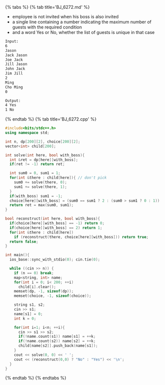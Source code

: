 {% tabs %}
{% tab title='BJ_6272.md' %}

* employee is not invited when his boss is also invited
* a single line containing a number indicating the maximum number of guests with the required condition
* and a word Yes or No, whether the list of guests is unique in that case

```txt
Input:
6
Jason
Jack Jason
Joe Jack
Jill Jason
John Jack
Jim Jill
2
Ming
Cho Ming
0

Output:
4 Yes
1 No
```

{% endtab %}
{% tab title='BJ_6272.cpp' %}

```cpp
#include<bits/stdc++.h>
using namespace std;

int n, dp[200][2], choice[200][2];
vector<int> child[200];

int solve(int here, bool with_boss){
  int &ret = dp[here][with_boss];
  if(ret != -1) return ret;

  int sum0 = 0, sum1 = 1;
  for(int &there : child[here]){ // don't pick
    sum0 += solve(there, 0);
    sum1 += solve(there, 1);
  }
  if(with_boss) sum1 = -1;
  choice[here][with_boss] = (sum0 == sum1 ? 2 : (sum0 > sum1 ? 0 : 1));
  return ret = max(sum0, sum1);
}

bool reconstruct(int here, bool with_boss){
  if(choice[here][with_boss] == -1) return 0;
  if(choice[here][with_boss] == 2) return 1;
  for(int &there : child[here])
    if (reconstruct(there, choice[here][with_boss])) return true;
  return false;
}

int main(){
  ios_base::sync_with_stdio(0); cin.tie(0);

  while ((cin >> n)) {
    if (n == 0) break;
    map<string, int> name;
    for(int i = 0; i< 200; ++i)
      child[i].clear();
    memset(dp, -1, sizeof(dp));
    memset(choice, -1, sizeof(choice));

    string s1, s2;
    cin >> s1;
    name[s1] = 0;
    int k = 0;

    for(int i=1; i<n; ++i){
      cin >> s1 >> s2;
      if(!name.count(s1)) name[s1] = ++k;
      if(!name.count(s2)) name[s2] = ++k;
      child[name[s2]].push_back(name[s1]);
    }
    cout << solve(0, 0) << ' ';
    cout << (reconstruct(0,0) ? "No" : "Yes") << '\n';
  }
}
```

{% endtab %}
{% endtabs %}
